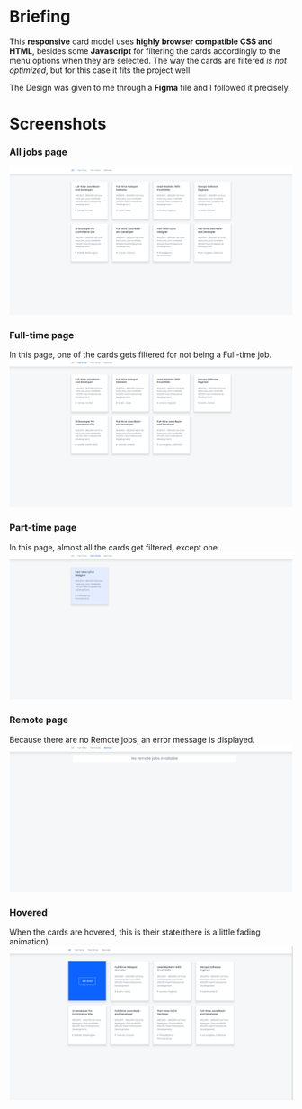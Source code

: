 # Briefing

This __responsive__ card model uses __highly browser compatible CSS and HTML__, besides some __Javascript__ for filtering the cards accordingly to the menu options when they are selected. The way the cards are filtered _is not optimized_, but for this case it fits the project well.

The Design was given to me through a __Figma__ file and I followed it precisely.

# Screenshots
### All jobs page
![All jobs page](./readmePhotos/Cards-All-page.png)

### Full-time page
In this page, one of the cards gets filtered for not being a Full-time job.
![All jobs page](./readmePhotos/Cards-FullTime-page.png)

### Part-time page
In this page, almost all the cards get filtered, except one.
![All jobs page](./readmePhotos/Cards-PartTime-page.png)

### Remote page
Because there are no Remote jobs, an error message is displayed.
![All jobs page](./readmePhotos/Cards-Remote-page.png)

### Hovered
When the cards are hovered, this is their state(there is a little fading animation).
![All jobs page](./readmePhotos/Cards-All-page-hovered.png)
